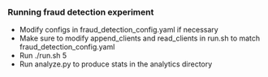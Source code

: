### Running fraud detection experiment
* Modify configs in fraud_detection_config.yaml if necessary
* Make sure to modify append_clients and read_clients in run.sh to match fraud_detection_config.yaml
* Run ./run.sh 5
* Run analyze.py to produce stats in the analytics directory